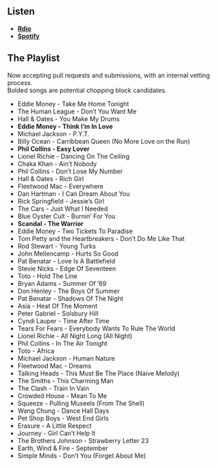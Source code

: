 Listen
------

* **[Rdio](http://rd.io/x/QFiyL0fnyw/)**
* **[Spotify](https://open.spotify.com/user/trashrockx/playlist/22jVuIAxzNCVTxHyYMj5qJ)**

The Playlist
------------

Now accepting pull requests and submissions, with an internal vetting process.<br>
Bolded songs are potential chopping block candidates.

* Eddie Money - Take Me Home Tonight
* The Human League - Don’t You Want Me
* Hall & Oates - You Make My Drums
* **Eddie Money - Think I’m In Love**
* Michael Jackson - P.Y.T.
* Billy Ocean - Carribbean Queen (No More Love on the Run)
* **Phil Collins - Easy Lover**
* Lionel Richie - Dancing On The Ceiling
* Chaka Khan - Ain’t Nobody
* Phil Collins - Don’t Lose My Number
* Hall & Oates - Rich Girl
* Fleetwood Mac - Everywhere
* Dan Hartman - I Can Dream About You
* Rick Springfield - Jessie’s Girl
* The Cars - Just What I Needed
* Blue Oyster Cult - Burnin’ For You
* **Scandal - The Warrior**
* Eddie Money - Two Tickets To Paradise
* Tom Petty and the Heartbreakers - Don’t Do Me Like That
* Rod Stewart - Young Turks
* John Mellencamp - Hurts So Good
* Pat Benatar - Love Is A Battlefield
* Stevie Nicks - Edge Of Seventeen
* Toto - Hold The Line
* Bryan Adams - Summer Of ’69
* Don Henley - The Boys Of Summer
* Pat Benatar - Shadows Of The Night
* Asia - Heat Of The Moment
* Peter Gabriel - Solsbury Hill
* Cyndi Lauper - Time After Time
* Tears For Fears - Everybody Wants To Rule The World
* Lionel Richie - All Night Long (All Night)
* Phil Collins - In The Air Tonight
* Toto - Africa
* Michael Jackson - Human Nature
* Fleetwood Mac - Dreams
* Talking Heads - This Must Be The Place (Naive Melody)
* The Smiths - This Charming Man
* The Clash - Train In Vain
* Crowded House - Mean To Me
* Squeeze - Pulling Museels (From The Shell)
* Wang Chung - Dance Hall Days
* Pet Shop Boys - West End Girls
* Erasure - A Little Respect
* Journey - Girl Can’t Help It
* The Brothers Johnson - Strawberry Letter 23
* Earth, Wind & Fire - September
* Simple Minds - Don’t You (Forget About Me)
